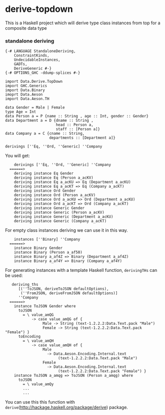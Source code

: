 # derive-topdown
This is a Haskell project which will derive type class instances from top for a composite data type
### standalone deriving

	{-# LANGUAGE StandaloneDeriving,
		ConstraintKinds,
		UndecidableInstances,
		GADTs,
		DeriveGeneric #-}
	{-# OPTIONS_GHC -ddump-splices #-}
	
	import Data.Derive.TopDown
	import GHC.Generics
	import Data.Binary
	imoprt Data.Aeson
	import Data.Aeson.TH

	data Gender = Male | Female
	type Age = Int
	data Person a = P {name :: String , age :: Int, gender :: Gender}
	data Department a = D {dname :: String , 
						   head :: Person a, 
						   staff :: [Person a]}
	data Company a = C {cname :: String, 
	                    departments :: [Department a]}
	
	derivings [''Eq, ''Ord, ''Generic] ''Company

You will get:

		derivings [''Eq, ''Ord, ''Generic] ''Company
	  ======>
	    deriving instance Eq Gender
	    deriving instance Eq (Person a_acKV)
	    deriving instance Eq a_acKU => Eq (Department a_acKU)
	    deriving instance Eq a_acKT => Eq (Company a_acKT)
	    deriving instance Ord Gender
	    deriving instance Ord (Person a_acKV)
	    deriving instance Ord a_acKU => Ord (Department a_acKU)
	    deriving instance Ord a_acKT => Ord (Company a_acKT)
	    deriving instance Generic Gender
	    deriving instance Generic (Person a_acKV)
	    deriving instance Generic (Department a_acKU)
	    deriving instance Generic (Company a_acKT)


For empty class instances deriving we can use it in this way.

	    instances [''Binary] ''Company
	  ======>
	    instance Binary Gender
	    instance Binary (Person a_af50)
	    instance Binary a_af4Z => Binary (Department a_af4Z)
	    instance Binary a_af4Y => Binary (Company a_af4Y)

For generating instances with a template Haskell function, `derivingTHs` can be used:
	
	   deriving_ths
	      [(''ToJSON, deriveToJSON defaultOptions),
	       (''FromJSON, deriveFromJSON defaultOptions)]
	      ''Company
	  ======>
	    instance ToJSON Gender where
	      toJSON
	        = \ value_amQG
	            -> case value_amQG of {
	                 Male -> String (text-1.2.2.2:Data.Text.pack "Male")
	                 Female -> String (text-1.2.2.2:Data.Text.pack "Female") }
	      toEncoding
	        = \ value_amQH
	            -> case value_amQH of {
	                 Male
	                   -> Data.Aeson.Encoding.Internal.text
	                        (text-1.2.2.2:Data.Text.pack "Male")
	                 Female
	                   -> Data.Aeson.Encoding.Internal.text
	                        (text-1.2.2.2:Data.Text.pack "Female") }
	    instance ToJSON a_amqg => ToJSON (Person a_amqg) where
	      toJSON
	        = \ value_amQy
	        ...
	        ...
		
You can use this this function with `derive`(http://hackage.haskell.org/package/derive) package.